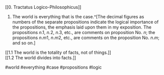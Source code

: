 [[0. Tractatus Logico-Philosophicus]]
1. The world is everything that is the case.^[The decimal figures as numbers of the separate propositions indicate the logical importance of the propositions, the emphasis laid upon them in my exposition. The propositions $n.1$, $n.2$, $n.3$, etc., are comments on proposition No. $n$; the propositions $n.m1$, $n.m2$, etc., are comments on the proposition No. $n.m$; and so on.]
 
[[1.1 The world is the totality of facts, not of things.]] 
[[1.2 The world divides into facts.]]

#world #everything #case #propositions #logic
